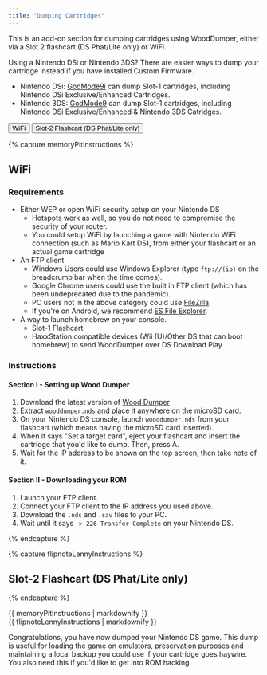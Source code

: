 ```yaml
---
title: "Dumping Cartridges"
---
```


This is an add-on section for dumping cartridges using WoodDumper, either via a Slot 2 flashcart (DS Phat/Lite only) or WiFi.

Using a Nintendo DSi or Nintendo 3DS? There are easier ways to dump your cartridge instead if you have installed Custom Firmware.

- Nintendo DSi: [GodMode9i](https://dsi.cfw.guide/dump-cart) can dump Slot-1 cartridges, including Nintendo DSi Exclusive/Enhanced Cartridges.
- Nintendo 3DS: [GodMode9](https://3ds.hacks.guide/godmode9-usage#dumping-a-game-cartridge) can dump Slot-1 cartridges, including Nintendo DSi Exclusive/Enhanced & Nintendo 3DS Catridges.

<button class="tablinks btn btn--large btn--success" id="defaultOpen" onclick="openTab(event, 'memoryPitInstructions')">WiFi</button>
<button class="tablinks btn btn--large btn--info" onclick="openTab(event, 'flipnoteLennyInstructions')">Slot-2 Flashcart (DS Phat/Lite only)</button>

{% capture memoryPitInstructions %}
## WiFi

### Requirements
- Either WEP or open WiFi security setup on your Nintendo DS
  - Hotspots work as well, so you do not need to compromise the security of your router.
  - You could setup WiFi by launching a game with Nintendo WiFi connection (such as Mario Kart DS), from either your flashcart or an actual game cartridge
- An FTP client
  - Windows Users could use Windows Explorer (type `ftp://(ip)` on the breadcrumb bar when the time comes).
  - Google Chrome users could use the built in FTP client (which has been undeprecated due to the pandemic).
  - PC users not in the above category could use [FileZilla](https://filezilla-project.org/download.php?type=client).
  - If you're on Android, we recommend [ES File Explorer](https://www.amazon.com/ES-File-Explorer-Manager/dp/B008K6HN8I).
- A way to launch homebrew on your console.
  - Slot-1 Flashcart
  - HaxxStation compatible devices (Wii (U)/Other DS that can boot homebrew) to send WoodDumper over DS Download Play

### Instructions
#### Section I - Setting up Wood Dumper
1. Download the latest version of [Wood Dumper](https://gbatemp.net/download/wooddumper.33406/)
2. Extract `wooddumper.nds` and place it anywhere on the microSD card.
3. On your Nintendo DS console, launch `wooddumper.nds` from your flashcart (which means having the microSD card inserted).
4. When it says "Set a target card", eject your flashcart and insert the cartridge that you'd like to dump. Then, press A.
5. Wait for the IP address to be shown on the top screen, then take note of it.

#### Section II - Downloading your ROM

1. Launch your FTP client.
2. Connect your FTP client to the IP address you used above.
3. Download the `.nds` and `.sav` files to your PC.
4. Wait until it says `-> 226 Transfer Complete` on your Nintendo DS.

{% endcapture %}

{% capture flipnoteLennyInstructions %}
## Slot-2 Flashcart (DS Phat/Lite only)
{% endcapture %}

<div id="memoryPitInstructions" class="tabcontent">{{ memoryPitInstructions | markdownify }}</div>
<div id="flipnoteLennyInstructions" class="tabcontent">{{ flipnoteLennyInstructions | markdownify }}</div>

Congratulations, you have now dumped your Nintendo DS game. This dump is useful for loading the game on emulators, preservation purposes and maintaining a local backup you could use if your cartridge goes haywire. You also need this if you'd like to get into ROM hacking.

<script>
	let tabcontent = document.getElementsByClassName("tabcontent");
	let tablinks = document.getElementsByClassName("tablinks");

	function openTab(evt, tabName) {
		let element;

		for (element of tabcontent) {
			element.style.display = "none";
		}

		for (element of tablinks) {
			element.className = element.className.replace("btn--success", "btn--info");
			if (!element.className.includes('btn--info'))
				element.className += " btn--info";
		}

		document.getElementById(tabName).style.display = "block";
		evt.currentTarget.className = evt.currentTarget.className.replace("btn--info", "btn--success");
	}

	// Get the element with id="defaultOpen" and click on it
	document.getElementById("defaultOpen").click();
</script>
